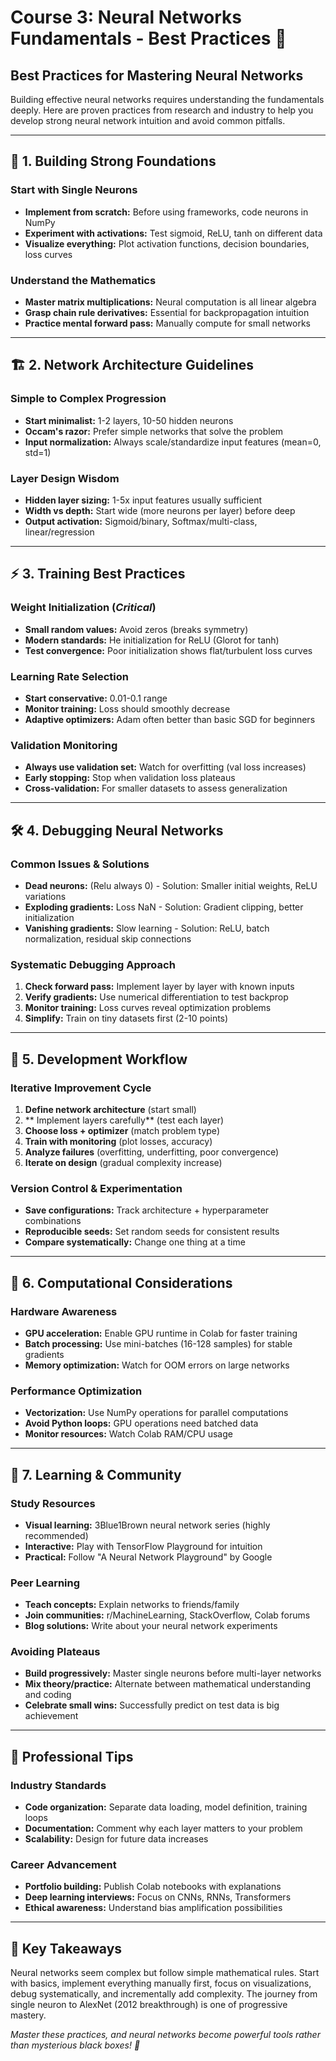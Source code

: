 # Course 3: Neural Networks Fundamentals - Best Practices 👣

## Best Practices for Mastering Neural Networks

Building effective neural networks requires understanding the fundamentals deeply. Here are proven practices from research and industry to help you develop strong neural network intuition and avoid common pitfalls.

---

## 🎯 **1. Building Strong Foundations**

### Start with Single Neurons
- **Implement from scratch:** Before using frameworks, code neurons in NumPy
- **Experiment with activations:** Test sigmoid, ReLU, tanh on different data
- **Visualize everything:** Plot activation functions, decision boundaries, loss curves

### Understand the Mathematics
- **Master matrix multiplications:** Neural computation is all linear algebra
- **Grasp chain rule derivatives:** Essential for backpropagation intuition
- **Practice mental forward pass:** Manually compute for small networks

---

## 🏗️ **2. Network Architecture Guidelines**

### Simple to Complex Progression
- **Start minimalist:** 1-2 layers, 10-50 hidden neurons
- **Occam's razor:** Prefer simple networks that solve the problem
- **Input normalization:** Always scale/standardize input features (mean=0, std=1)

### Layer Design Wisdom
- **Hidden layer sizing:** 1-5x input features usually sufficient
- **Width vs depth:** Start wide (more neurons per layer) before deep
- **Output activation:** Sigmoid/binary, Softmax/multi-class, linear/regression

---

## ⚡ **3. Training Best Practices**

### Weight Initialization (*Critical*)
- **Small random values:** Avoid zeros (breaks symmetry)
- **Modern standards:** He initialization for ReLU (Glorot for tanh)
- **Test convergence:** Poor initialization shows flat/turbulent loss curves

### Learning Rate Selection
- **Start conservative:** 0.01-0.1 range
- **Monitor training:** Loss should smoothly decrease
- **Adaptive optimizers:** Adam often better than basic SGD for beginners

### Validation Monitoring
- **Always use validation set:** Watch for overfitting (val loss increases)
- **Early stopping:** Stop when validation loss plateaus
- **Cross-validation:** For smaller datasets to assess generalization

---

## 🛠️ **4. Debugging Neural Networks**

### Common Issues & Solutions
- **Dead neurons:** (Relu always 0) - Solution: Smaller initial weights, ReLU variations
- **Exploding gradients:** Loss NaN - Solution: Gradient clipping, better initialization
- **Vanishing gradients:** Slow learning - Solution: ReLU, batch normalization, residual skip connections

### Systematic Debugging Approach
1. **Check forward pass:** Implement layer by layer with known inputs
2. **Verify gradients:** Use numerical differentiation to test backprop
3. **Monitor training:** Loss curves reveal optimization problems
4. **Simplify:** Train on tiny datasets first (2-10 points)

---

## 🔬 **5. Development Workflow**

### Iterative Improvement Cycle
1. **Define network architecture** (start small)
2. ** Implement layers carefully** (test each layer)
3. **Choose loss + optimizer** (match problem type)
4. **Train with monitoring** (plot losses, accuracy)
5. **Analyze failures** (overfitting, underfitting, poor convergence)
6. **Iterate on design** (gradual complexity increase)

### Version Control & Experimentation
- **Save configurations:** Track architecture + hyperparameter combinations
- **Reproducible seeds:** Set random seeds for consistent results
- **Compare systematically:** Change one thing at a time

---

## 🤖 **6. Computational Considerations**

### Hardware Awareness
- **GPU acceleration:** Enable GPU runtime in Colab for faster training
- **Batch processing:** Use mini-batches (16-128 samples) for stable gradients
- **Memory optimization:** Watch for OOM errors on large networks

### Performance Optimization
- **Vectorization:** Use NumPy operations for parallel computations
- **Avoid Python loops:** GPU operations need batched data
- **Monitor resources:** Watch Colab RAM/CPU usage

---

## 🌟 **7. Learning & Community**

### Study Resources
- **Visual learning:** 3Blue1Brown neural network series (highly recommended)
- **Interactive:** Play with TensorFlow Playground for intuition
- **Practical:** Follow "A Neural Network Playground" by Google

### Peer Learning
- **Teach concepts:** Explain networks to friends/family
- **Join communities:** r/MachineLearning, StackOverflow, Colab forums
- **Blog solutions:** Write about your neural network experiments

### Avoiding Plateaus
- **Build progressively:** Master single neurons before multi-layer networks
- **Mix theory/practice:** Alternate between mathematical understanding and coding
- **Celebrate small wins:** Successfully predict on test data is big achievement

---

## 🎯 **Professional Tips**

### Industry Standards
- **Code organization:** Separate data loading, model definition, training loops
- **Documentation:** Comment why each layer matters to your problem
- **Scalability:** Design for future data increases

### Career Advancement
- **Portfolio building:** Publish Colab notebooks with explanations
- **Deep learning interviews:** Focus on CNNs, RNNs, Transformers
- **Ethical awareness:** Understand bias amplification possibilities

---

## 🚀 **Key Takeaways**
Neural networks seem complex but follow simple mathematical rules. Start with basics, implement everything manually first, focus on visualizations, debug systematically, and incrementally add complexity. The journey from single neuron to AlexNet (2012 breakthrough) is one of progressive mastery.

*Master these practices, and neural networks become powerful tools rather than mysterious black boxes! 🧠*
